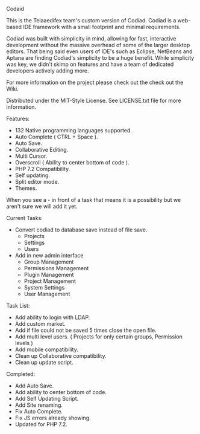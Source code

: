 Codaid

This is the Telaaedifex team's custom version of Codiad.  Codiad is a web-based IDE framework with a small footprint and minimal requirements.

Codiad was built with simplicity in mind, allowing for fast, interactive development without the massive overhead of some of the larger desktop editors. That being said even users of IDE's such as Eclipse, NetBeans and Aptana are finding Codiad's simplicity to be a huge benefit. While simplicity was key, we didn't skimp on features and have a team of dedicated developers actively adding more.

For more information on the project please check out the check out the Wiki.

Distributed under the MIT-Style License. See LICENSE.txt file for more information.

Features:

* 132 Native programming languages supported.
* Auto Complete ( CTRL + Space ).
* Auto Save.
* Collaborative Editing.
* Multi Cursor.
* Overscroll ( Ability to center bottom of code ).
* PHP 7.2 Compatibility.
* Self updating.
* Split editor mode.
* Themes.

When you see a - in front of a task that means it is a possibility but we aren't sure we will add it yet.

Current Tasks:

* Convert codiad to database save instead of file save.
	- Projects
	- Settings
	- Users
* Add in new admin interface
	- Group Management
	- Permissions Management
	- Plugin Management
	- Project Management
	- System Settings
	- User Management

Task List:
  
* Add ability to login with LDAP.
* Add custom market.
* Add if file could not be saved 5 times close the open file.
* Add multi level users. ( Projects for only certain groups, Permission levels )
* Add mobile compatibility.
* Clean up Collaborative compatibility.
* Clean up update script.


Completed:

* Add Auto Save.
* Add ability to center bottom of code.
* Add Self Updating Script.
* Add Site renaming.
* Fix Auto Complete.
* Fix JS errors already showing.
* Updated for PHP 7.2.